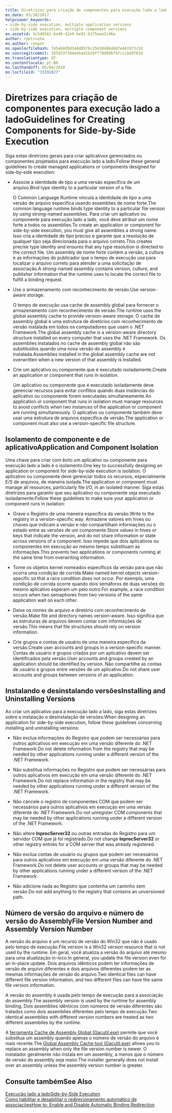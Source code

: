 ```yaml
---
title: Diretrizes para criação de componentes para execução lado a lado
ms.date: 03/30/2017
helpviewer_keywords:
- side-by-side execution, multiple application versions
- side-by-side execution, multiple component versions
ms.assetid: 5c540161-6e40-42e9-be92-6175aee2c46a
author: rpetrusha
ms.author: ronpet
ms.openlocfilehash: f45e68d9d340d857bc25b3848bd687e46fd73c52
ms.sourcegitcommit: 3d5d33f384eeba41b2dff79d096f47ccc8d8f03d
ms.translationtype: HT
ms.contentlocale: pt-BR
ms.lasthandoff: 05/04/2018
ms.locfileid: "33391027"
---
```

# <a name="guidelines-for-creating-components-for-side-by-side-execution"></a><span data-ttu-id="0cda1-102">Diretrizes para criação de componentes para execução lado a lado</span><span class="sxs-lookup"><span data-stu-id="0cda1-102">Guidelines for Creating Components for Side-by-Side Execution</span></span>
<span data-ttu-id="0cda1-103">Siga estas diretrizes gerais para criar aplicativos gerenciados ou componentes projetados para execução lado a lado:</span><span class="sxs-lookup"><span data-stu-id="0cda1-103">Follow these general guidelines to create managed applications or components designed for side-by-side execution:</span></span>  
  
-   <span data-ttu-id="0cda1-104">Associe a identidade de tipo a uma versão específica de um arquivo.</span><span class="sxs-lookup"><span data-stu-id="0cda1-104">Bind type identity to a particular version of a file.</span></span>  
  
     <span data-ttu-id="0cda1-105">O Common Language Runtime vincula a identidade de tipo a uma versão de arquivo específica usando assemblies de nome forte.</span><span class="sxs-lookup"><span data-stu-id="0cda1-105">The common language runtime binds type identity to a particular file version by using strong-named assemblies.</span></span> <span data-ttu-id="0cda1-106">Para criar um aplicativo ou componente para execução lado a lado, você deve atribuir um nome forte a todos os assemblies.</span><span class="sxs-lookup"><span data-stu-id="0cda1-106">To create an application or component for side-by-side execution, you must give all assemblies a strong name.</span></span> <span data-ttu-id="0cda1-107">Isso cria a identidade de tipo preciso e garante que a resolução de qualquer tipo seja direcionada para o arquivo correto.</span><span class="sxs-lookup"><span data-stu-id="0cda1-107">This creates precise type identity and ensures that any type resolution is directed to the correct file.</span></span> <span data-ttu-id="0cda1-108">Um assembly de nome forte contém a versão, a cultura e as informações do publicador que o tempo de execução usa para localizar o arquivo correto para atender a uma solicitação de associação.</span><span class="sxs-lookup"><span data-stu-id="0cda1-108">A strong-named assembly contains version, culture, and publisher information that the runtime uses to locate the correct file to fulfill a binding request.</span></span>  
  
-   <span data-ttu-id="0cda1-109">Use o armazenamento com reconhecimento de versão.</span><span class="sxs-lookup"><span data-stu-id="0cda1-109">Use version-aware storage.</span></span>  
  
     <span data-ttu-id="0cda1-110">O tempo de execução usa cache de assembly global para fornecer o armazenamento com reconhecimento de versão.</span><span class="sxs-lookup"><span data-stu-id="0cda1-110">The runtime uses the global assembly cache to provide version-aware storage.</span></span> <span data-ttu-id="0cda1-111">O cache de assembly global é uma estrutura de diretórios com reconhecimento de versão instalada em todos os computadores que usam o .NET Framework.</span><span class="sxs-lookup"><span data-stu-id="0cda1-111">The global assembly cache is a version-aware directory structure installed on every computer that uses the .NET Framework.</span></span> <span data-ttu-id="0cda1-112">Os assemblies instalados no cache de assembly global não são substituídos quando uma nova versão do assembly é instalada.</span><span class="sxs-lookup"><span data-stu-id="0cda1-112">Assemblies installed in the global assembly cache are not overwritten when a new version of that assembly is installed.</span></span>  
  
-   <span data-ttu-id="0cda1-113">Crie um aplicativo ou componente que é executado isoladamente.</span><span class="sxs-lookup"><span data-stu-id="0cda1-113">Create an application or component that runs in isolation.</span></span>  
  
     <span data-ttu-id="0cda1-114">Um aplicativo ou componente que é executado isoladamente deve gerenciar recursos para evitar conflitos quando duas instâncias do aplicativo ou componente forem executadas simultaneamente.</span><span class="sxs-lookup"><span data-stu-id="0cda1-114">An application or component that runs in isolation must manage resources to avoid conflicts when two instances of the application or component are running simultaneously.</span></span> <span data-ttu-id="0cda1-115">O aplicativo ou componente também deve usar uma estrutura de arquivos específica da versão.</span><span class="sxs-lookup"><span data-stu-id="0cda1-115">The application or component must also use a version-specific file structure.</span></span>  
  
## <a name="application-and-component-isolation"></a><span data-ttu-id="0cda1-116">Isolamento de componente e de aplicativo</span><span class="sxs-lookup"><span data-stu-id="0cda1-116">Application and Component Isolation</span></span>  
 <span data-ttu-id="0cda1-117">Uma chave para criar com êxito um aplicativo ou componente para execução lado a lado é o isolamento.</span><span class="sxs-lookup"><span data-stu-id="0cda1-117">One key to successfully designing an application or component for side-by-side execution is isolation.</span></span> <span data-ttu-id="0cda1-118">O aplicativo ou componente deve gerenciar todos os recursos, especialmente E/S de arquivos, de maneira isolada.</span><span class="sxs-lookup"><span data-stu-id="0cda1-118">The application or component must manage all resources, particularly file I/O, in an isolated manner.</span></span> <span data-ttu-id="0cda1-119">Siga estas diretrizes para garantir que seu aplicativo ou componente seja executado isoladamente:</span><span class="sxs-lookup"><span data-stu-id="0cda1-119">Follow these guidelines to make sure your application or component runs in isolation:</span></span>  
  
-   <span data-ttu-id="0cda1-120">Grave o Registro de uma maneira específica da versão.</span><span class="sxs-lookup"><span data-stu-id="0cda1-120">Write to the registry in a version-specific way.</span></span> <span data-ttu-id="0cda1-121">Armazene valores em hives ou chaves que indicam a versão e não compartilham informações ou o estado entre as versões de um componente.</span><span class="sxs-lookup"><span data-stu-id="0cda1-121">Store values in hives or keys that indicate the version, and do not share information or state across versions of a component.</span></span> <span data-ttu-id="0cda1-122">Isso impede que dois aplicativos ou componentes em execução ao mesmo tempo substituam as informações.</span><span class="sxs-lookup"><span data-stu-id="0cda1-122">This prevents two applications or components running at the same time from overwriting information.</span></span>  
  
-   <span data-ttu-id="0cda1-123">Torne os objetos kernel nomeados específicos da versão para que não ocorra uma condição de corrida.</span><span class="sxs-lookup"><span data-stu-id="0cda1-123">Make named kernel objects version-specific so that a race condition does not occur.</span></span> <span data-ttu-id="0cda1-124">Por exemplo, uma condição de corrida ocorre quando dois semáforos de duas versões do mesmo aplicativo esperam um pelo outro.</span><span class="sxs-lookup"><span data-stu-id="0cda1-124">For example, a race condition occurs when two semaphores from two versions of the same application wait on each other.</span></span>  
  
-   <span data-ttu-id="0cda1-125">Deixe os nomes de arquivo e diretório com reconhecimento de versão.</span><span class="sxs-lookup"><span data-stu-id="0cda1-125">Make file and directory names version-aware.</span></span> <span data-ttu-id="0cda1-126">Isso significa que as estruturas de arquivos devem contar com informações de versão.</span><span class="sxs-lookup"><span data-stu-id="0cda1-126">This means that file structures should rely on version information.</span></span>  
  
-   <span data-ttu-id="0cda1-127">Crie grupos e contas de usuário de uma maneira específica da versão.</span><span class="sxs-lookup"><span data-stu-id="0cda1-127">Create user accounts and groups in a version-specific manner.</span></span> <span data-ttu-id="0cda1-128">Contas de usuário e grupos criados por um aplicativo devem ser identificados pela versão.</span><span class="sxs-lookup"><span data-stu-id="0cda1-128">User accounts and groups created by an application should be identified by version.</span></span> <span data-ttu-id="0cda1-129">Não compartilhe as contas de usuário e grupos entre versões de um aplicativo.</span><span class="sxs-lookup"><span data-stu-id="0cda1-129">Do not share user accounts and groups between versions of an application.</span></span>  
  
## <a name="installing-and-uninstalling-versions"></a><span data-ttu-id="0cda1-130">Instalando e desinstalando versões</span><span class="sxs-lookup"><span data-stu-id="0cda1-130">Installing and Uninstalling Versions</span></span>  
 <span data-ttu-id="0cda1-131">Ao criar um aplicativo para a execução lado a lado, siga estas diretrizes sobre a instalação e desinstalação de versões:</span><span class="sxs-lookup"><span data-stu-id="0cda1-131">When designing an application for side-by-side execution, follow these guidelines concerning installing and uninstalling versions:</span></span>  
  
-   <span data-ttu-id="0cda1-132">Não exclua informações do Registro que podem ser necessárias para outros aplicativos em execução em uma versão diferente do .NET Framework.</span><span class="sxs-lookup"><span data-stu-id="0cda1-132">Do not delete information from the registry that may be needed by other applications running under a different version of the .NET Framework.</span></span>  
  
-   <span data-ttu-id="0cda1-133">Não substitua informações no Registro que podem ser necessárias para outros aplicativos em execução em uma versão diferente do .NET Framework.</span><span class="sxs-lookup"><span data-stu-id="0cda1-133">Do not replace information in the registry that may be needed by other applications running under a different version of the .NET Framework.</span></span>  
  
-   <span data-ttu-id="0cda1-134">Não cancele o registro de componentes COM que podem ser necessários para outros aplicativos em execução em uma versão diferente do .NET Framework.</span><span class="sxs-lookup"><span data-stu-id="0cda1-134">Do not unregister COM components that may be needed by other applications running under a different version of the .NET Framework.</span></span>  
  
-   <span data-ttu-id="0cda1-135">Não altere **InprocServer32** ou outras entradas do Registro para um servidor COM que já foi registrado.</span><span class="sxs-lookup"><span data-stu-id="0cda1-135">Do not change **InprocServer32** or other registry entries for a COM server that was already registered.</span></span>  
  
-   <span data-ttu-id="0cda1-136">Não exclua contas de usuário ou grupos que podem ser necessários para outros aplicativos em execução em uma versão diferente do .NET Framework.</span><span class="sxs-lookup"><span data-stu-id="0cda1-136">Do not delete user accounts or groups that may be needed by other applications running under a different version of the .NET Framework.</span></span>  
  
-   <span data-ttu-id="0cda1-137">Não adicione nada ao Registro que contenha um caminho sem versão.</span><span class="sxs-lookup"><span data-stu-id="0cda1-137">Do not add anything to the registry that contains an unversioned path.</span></span>  
  
## <a name="file-version-number-and-assembly-version-number"></a><span data-ttu-id="0cda1-138">Número de versão do arquivo e número de versão do Assembly</span><span class="sxs-lookup"><span data-stu-id="0cda1-138">File Version Number and Assembly Version Number</span></span>  
 <span data-ttu-id="0cda1-139">A versão do arquivo é um recurso de versão do Win32 que não é usado pelo tempo de execução.</span><span class="sxs-lookup"><span data-stu-id="0cda1-139">File version is a Win32 version resource that is not used by the runtime.</span></span> <span data-ttu-id="0cda1-140">Em geral, você atualiza a versão do arquivo até mesmo para uma atualização in-loco.</span><span class="sxs-lookup"><span data-stu-id="0cda1-140">In general, you update the file version even for an in-place update.</span></span> <span data-ttu-id="0cda1-141">Dois arquivos idênticos podem ter informações de versão de arquivo diferentes e dois arquivos diferentes podem ter as mesmas informações de versão do arquivo.</span><span class="sxs-lookup"><span data-stu-id="0cda1-141">Two identical files can have different file version information, and two different files can have the same file version information.</span></span>  
  
 <span data-ttu-id="0cda1-142">A versão do assembly é usada pelo tempo de execução para a associação do assembly.</span><span class="sxs-lookup"><span data-stu-id="0cda1-142">The assembly version is used by the runtime for assembly binding.</span></span> <span data-ttu-id="0cda1-143">Dois assemblies idênticos com números de versão diferentes são tratados como dois assemblies diferentes pelo tempo de execução.</span><span class="sxs-lookup"><span data-stu-id="0cda1-143">Two identical assemblies with different version numbers are treated as two different assemblies by the runtime.</span></span>  
  
 <span data-ttu-id="0cda1-144">A [ferramenta Cache de Assembly Global (Gacutil.exe)](../../../docs/framework/tools/gacutil-exe-gac-tool.md) permite que você substitua um assembly quando apenas o número de versão do arquivo é mais recente.</span><span class="sxs-lookup"><span data-stu-id="0cda1-144">The [Global Assembly Cache tool (Gacutil.exe)](../../../docs/framework/tools/gacutil-exe-gac-tool.md) allows you to replace an assembly when only the file version number is newer.</span></span> <span data-ttu-id="0cda1-145">O instalador geralmente não instala em um assembly, a menos que o número de versão do assembly seja maior.</span><span class="sxs-lookup"><span data-stu-id="0cda1-145">The installer generally does not install over an assembly unless the assembly version number is greater.</span></span>  
  
## <a name="see-also"></a><span data-ttu-id="0cda1-146">Consulte também</span><span class="sxs-lookup"><span data-stu-id="0cda1-146">See Also</span></span>  
 [<span data-ttu-id="0cda1-147">Execução lado a lado</span><span class="sxs-lookup"><span data-stu-id="0cda1-147">Side-by-Side Execution</span></span>](../../../docs/framework/deployment/side-by-side-execution.md)  
 [<span data-ttu-id="0cda1-148">Como habilitar e desabilitar o redirecionamento automático de associações</span><span class="sxs-lookup"><span data-stu-id="0cda1-148">How to: Enable and Disable Automatic Binding Redirection</span></span>](../../../docs/framework/configure-apps/how-to-enable-and-disable-automatic-binding-redirection.md)
